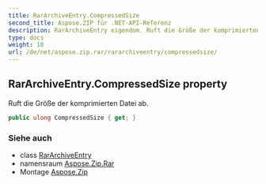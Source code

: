 ```yaml
---
title: RarArchiveEntry.CompressedSize
second_title: Aspose.ZIP für .NET-API-Referenz
description: RarArchiveEntry eigendom. Ruft die Größe der komprimierten Datei ab.
type: docs
weight: 10
url: /de/net/aspose.zip.rar/rararchiveentry/compressedsize/
---
```

## RarArchiveEntry.CompressedSize property

Ruft die Größe der komprimierten Datei ab.

```csharp
public ulong CompressedSize { get; }
```

### Siehe auch

* class [RarArchiveEntry](../)
* namensraum [Aspose.Zip.Rar](../../rararchiveentry/)
* Montage [Aspose.Zip](../../../)


